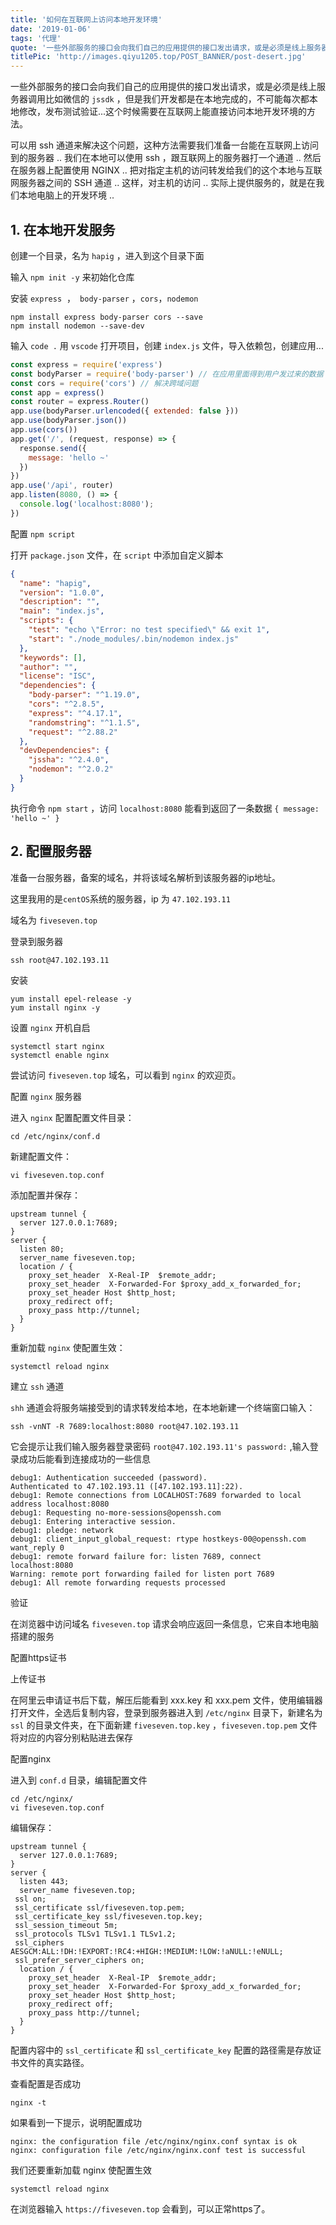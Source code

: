 ```yaml
---
title: '如何在互联网上访问本地开发环境'
date: '2019-01-06'
tags: '代理'
quote: '一些外部服务的接口会向我们自己的应用提供的接口发出请求，或是必须是线上服务器调用比如微信的 `jssdk` ，但是我们开发都是在本地完成...'
titlePic: 'http://images.qiyu1205.top/POST_BANNER/post-desert.jpg'
---
```


一些外部服务的接口会向我们自己的应用提供的接口发出请求，或是必须是线上服务器调用比如微信的 `jssdk` ，但是我们开发都是在本地完成的，不可能每次都本地修改，发布测试验证...这个时候需要在互联网上能直接访问本地开发环境的方法。

可以用 ssh 通道来解决这个问题，这种方法需要我们准备一台能在互联网上访问到的服务器 .. 我们在本地可以使用 ssh ，跟互联网上的服务器打一个通道 .. 然后在服务器上配置使用 NGINX .. 把对指定主机的访问转发给我们的这个本地与互联网服务器之间的 SSH 通道 .. 这样，对主机的访问 .. 实际上提供服务的，就是在我们本地电脑上的开发环境 ..

## 1. 在本地开发服务

创建一个目录，名为 `hapig` ，进入到这个目录下面

输入 `npm init -y` 来初始化仓库

安装 `express`  ，` body-parser`  ，`cors`，`nodemon`  

```shell
npm install express body-parser cors --save
npm install nodemon --save-dev
```

输入 `code .` 用 `vscode` 打开项目，创建 `index.js` 文件，导入依赖包，创建应用...

```js
const express = require('express')
const bodyParser = require('body-parser') // 在应用里面得到用户发过来的数据
const cors = require('cors') // 解决跨域问题
const app = express()
const router = express.Router()
app.use(bodyParser.urlencoded({ extended: false }))
app.use(bodyParser.json())
app.use(cors())
app.get('/', (request, response) => {
  response.send({
    message: 'hello ~'
  })
})
app.use('/api', router)
app.listen(8080, () => {
  console.log('localhost:8080');
})
```

配置 `npm script` 

打开 `package.json` 文件，在 `script` 中添加自定义脚本

```json
{
  "name": "hapig",
  "version": "1.0.0",
  "description": "",
  "main": "index.js",
  "scripts": {
    "test": "echo \"Error: no test specified\" && exit 1",
    "start": "./node_modules/.bin/nodemon index.js"
  },
  "keywords": [],
  "author": "",
  "license": "ISC",
  "dependencies": {
    "body-parser": "^1.19.0",
    "cors": "^2.8.5",
    "express": "^4.17.1",
    "randomstring": "^1.1.5",
    "request": "^2.88.2"
  },
  "devDependencies": {
    "jssha": "^2.4.0",
    "nodemon": "^2.0.2"
  }
}
```

执行命令 `npm start` ，访问 `localhost:8080` 能看到返回了一条数据 `{ message: 'hello ~' }`

## 2. 配置服务器

准备一台服务器，备案的域名，并将该域名解析到该服务器的ip地址。

这里我用的是`centOS`系统的服务器，ip 为 `47.102.193.11`

域名为 `fiveseven.top`

登录到服务器

```shell
ssh root@47.102.193.11
```

安装

```shell
yum install epel-release -y
yum install nginx -y
```

设置 `nginx` 开机自启

```shell
systemctl start nginx
systemctl enable nginx
```

尝试访问 `fiveseven.top` 域名，可以看到 `nginx` 的欢迎页。

配置 `nginx` 服务器

进入 `nginx` 配置配置文件目录：

```shell
cd /etc/nginx/conf.d
```

新建配置文件：

```shell
vi fiveseven.top.conf
```

添加配置并保存：

```shell
upstream tunnel {
  server 127.0.0.1:7689;
}
server {
  listen 80;
  server_name fiveseven.top;
  location / {
    proxy_set_header  X-Real-IP  $remote_addr;
    proxy_set_header  X-Forwarded-For $proxy_add_x_forwarded_for;
    proxy_set_header Host $http_host;
    proxy_redirect off;
    proxy_pass http://tunnel;
  }
}
```

重新加载 `nginx` 使配置生效：

```shell
systemctl reload nginx
```

建立 `ssh` 通道

`shh` 通道会将服务端接受到的请求转发给本地，在本地新建一个终端窗口输入：

```shell
ssh -vnNT -R 7689:localhost:8080 root@47.102.193.11
```

它会提示让我们输入服务器登录密码 `root@47.102.193.11's password:` ,输入登录成功后能看到连接成功的一些信息

```shell
debug1: Authentication succeeded (password).
Authenticated to 47.102.193.11 ([47.102.193.11]:22).
debug1: Remote connections from LOCALHOST:7689 forwarded to local address localhost:8080
debug1: Requesting no-more-sessions@openssh.com
debug1: Entering interactive session.
debug1: pledge: network
debug1: client_input_global_request: rtype hostkeys-00@openssh.com want_reply 0
debug1: remote forward failure for: listen 7689, connect localhost:8080
Warning: remote port forwarding failed for listen port 7689
debug1: All remote forwarding requests processed
```

验证

在浏览器中访问域名 `fiveseven.top` 请求会响应返回一条信息，它来自本地电脑搭建的服务

配置https证书

上传证书

在阿里云申请证书后下载，解压后能看到 xxx.key 和 xxx.pem 文件，使用编辑器打开文件，全选后复制内容，登录到服务器进入到 `/etc/nginx` 目录下，新建名为`ssl` 的目录文件夹，在下面新建 `fiveseven.top.key` ，`fiveseven.top.pem` 文件将对应的内容分别粘贴进去保存

配置nginx 

进入到 `conf.d` 目录，编辑配置文件

```shell
cd /etc/nginx/
vi fiveseven.top.conf
```

编辑保存：

```shell
upstream tunnel {
  server 127.0.0.1:7689;
}
server {
  listen 443;
  server_name fiveseven.top;
 ssl on;
 ssl_certificate ssl/fiveseven.top.pem;
 ssl_certificate_key ssl/fiveseven.top.key;
 ssl_session_timeout 5m;
 ssl_protocols TLSv1 TLSv1.1 TLSv1.2;
 ssl_ciphers AESGCM:ALL:!DH:!EXPORT:!RC4:+HIGH:!MEDIUM:!LOW:!aNULL:!eNULL;
 ssl_prefer_server_ciphers on;
  location / {
    proxy_set_header  X-Real-IP  $remote_addr;
    proxy_set_header  X-Forwarded-For $proxy_add_x_forwarded_for;
    proxy_set_header Host $http_host;
    proxy_redirect off;
    proxy_pass http://tunnel;
  }
}
```

配置内容中的 `ssl_certificate` 和 `ssl_certificate_key` 配置的路径需是存放证书文件的真实路径。

查看配置是否成功

```shell
nginx -t
```

如果看到一下提示，说明配置成功

```shell
nginx: the configuration file /etc/nginx/nginx.conf syntax is ok
nginx: configuration file /etc/nginx/nginx.conf test is successful
```

我们还要重新加载 nginx 使配置生效

```shell
systemctl reload nginx
```

在浏览器输入 `https://fiveseven.top` 会看到，可以正常https了。
